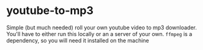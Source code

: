  youtube-to-mp3
==============

Simple (but much needed) roll your own youtube video to mp3 downloader. You'll have to either run this locally or an a server of your own.
`ffmpeg` is a dependency, so you will need it installed on the machine
